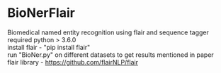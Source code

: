 # BioNerFlair
Biomedical named entity recognition using flair and sequence tagger<br/>
required python > 3.6.0<br/>
install flair - "pip install flair"<br/>
run "BioNer.py" on different datasets to get results mentioned in paper<br/>
flair library - https://github.com/flairNLP/flair
